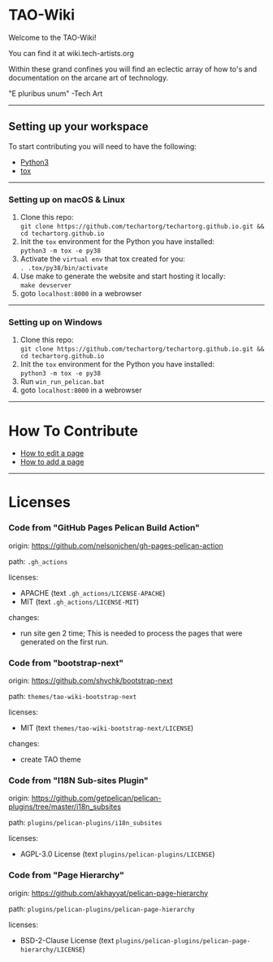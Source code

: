# TAO-Wiki

Welcome to the TAO-Wiki!

You can find it at wiki.tech-artists.org

Within these grand confines you will find an eclectic array of how to's and documentation on the arcane art of technology.

"E pluribus unum"
-Tech Art

----

## Setting up your workspace

To start contributing you will need to have the following:
- [Python3](https://www.python.org/downloads/)
- [tox](https://pypi.org/project/tox/)

---

### Setting up on macOS & Linux
1. Clone this repo: \
`git clone https://github.com/techartorg/techartorg.github.io.git && cd techartorg.github.io`
2. Init the `tox` environment for the Python you have installed: \
`python3 -m tox -e py38`
3. Activate the `virtual env` that tox created for you: \
`. .tox/py38/bin/activate`
4. Use make to generate the website and start hosting it locally: \
`make devserver`
5. goto `localhost:8000` in a webrowser


---

### Setting up on Windows

1. Clone this repo: \
`git clone https://github.com/techartorg/techartorg.github.io.git && cd techartorg.github.io`
2. Init the `tox` environment for the Python you have installed: \
`python3 -m tox -e py38`
3. Run `win_run_pelican.bat`
4. goto `localhost:8000` in a webrowser


---

# How To Contribute

- [How to edit a page](https://techartorg.github.io/contribute/how_to_edit_page/)
- [How to add a page](https://techartorg.github.io/contribute/how_to_add_page/)

---

# Licenses

### Code from "GitHub Pages Pelican Build Action"
origin: https://github.com/nelsonjchen/gh-pages-pelican-action

path: `.gh_actions`

licenses:
- APACHE (text `.gh_actions/LICENSE-APACHE`)
- MIT (text `.gh_actions/LICENSE-MIT`)

changes:
- run site gen 2 time; This is needed to process the pages that were generated on the first run.

### Code from "bootstrap-next"
origin: https://github.com/shvchk/bootstrap-next

path: `themes/tao-wiki-bootstrap-next`

licenses:
- MIT (text `themes/tao-wiki-bootstrap-next/LICENSE`)

changes:
- create TAO theme

### Code from "I18N Sub-sites Plugin"
origin: https://github.com/getpelican/pelican-plugins/tree/master/i18n_subsites

path: `plugins/pelican-plugins/i18n_subsites`

licenses:
- AGPL-3.0 License (text `plugins/pelican-plugins/LICENSE`)

### Code from "Page Hierarchy"
origin: https://github.com/akhayyat/pelican-page-hierarchy

path: `plugins/pelican-plugins/pelican-page-hierarchy`

licenses:
- BSD-2-Clause License (text `plugins/pelican-plugins/pelican-page-hierarchy/LICENSE`)
